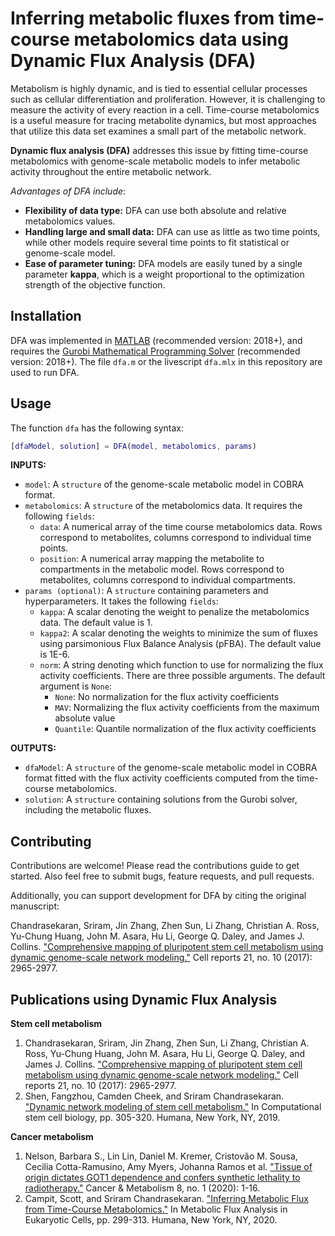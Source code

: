 # Inferring metabolic fluxes from time-course metabolomics data using Dynamic Flux Analysis (DFA) 
Metabolism is highly dynamic, and is tied to essential cellular processes such as cellular differentiation and proliferation. However, it is challenging to measure the activity of every reaction in a cell. Time-course metabolomics is a useful measure for tracing metabolite dynamics, but most approaches that utilize this data set examines a small part of the metabolic network. 

**Dynamic flux analysis (DFA)** addresses this issue by fitting time-course metabolomics with genome-scale metabolic models to infer metabolic activity throughout the entire metabolic network. 

*Advantages of DFA include*:
  * **Flexibility of data type:** DFA can use both absolute and relative metabolomics values. 
  * **Handling large and small data:** DFA can use as little as two time points, while other models require several time points to fit statistical or genome-scale model. 
  * **Ease of parameter tuning:** DFA models are easily tuned by a single parameter **kappa**, which is a weight proportional to the optimization strength of the objective function.

## Installation
DFA was implemented in [MATLAB](https://www.mathworks.com/products/matlab.html) (recommended version: 2018+), and requires the [Gurobi Mathematical Programming Solver](https://www.gurobi.com/) (recommended version: 2018+). The file `dfa.m` or the livescript `dfa.mlx` in this repository are used to run DFA. 

## Usage
The function `dfa` has the following syntax:
```MATLAB
[dfaModel, solution] = DFA(model, metabolomics, params)
```

**INPUTS:**
  * `model`:             A `structure` of the genome-scale metabolic model in COBRA format. 
  * `metabolomics`:      A `structure` of the metabolomics data. It requires the following `fields`:
    * `data`:            A numerical array of the time course metabolomics data. Rows correspond to metabolites, columns correspond to individual time points. 
    * `position`:        A numerical array mapping the metabolite to compartments in the metabolic model. Rows correspond to metabolites, columns correspond to individual compartments.
  * `params (optional)`: A `structure` containing parameters and hyperparameters. It takes the following `fields`:
    * `kappa`:           A scalar denoting the weight to penalize the metabolomics data. The default value is 1.
    * `kappa2`:          A scalar denoting the weights to minimize the sum of fluxes using parsimonious Flux Balance Analysis (pFBA). The default value is 1E-6.
    * `norm`:            A string denoting which function to use for normalizing the flux activity coefficients. There are three possible arguments. The default argument is `None`:
      * `None`:          No normalization for the flux activity coefficients
      * `MAV`:           Normalizing the flux activity coefficients from the maximum absolute value
      * `Quantile`:      Quantile normalization of the flux activity coefficients

**OUTPUTS:**
  * `dfaModel`:          A `structure` of the genome-scale metabolic model in COBRA format fitted with the flux activity coefficients computed from the time-course metabolomics.
  * `solution`:          A `structure` containing solutions from the Gurobi solver, including the metabolic fluxes.

## Contributing
Contributions are welcome! Please read the contributions guide to get started. Also feel free to submit bugs, feature requests, and pull requests.

Additionally, you can support development for DFA by citing the original manuscript: 

Chandrasekaran, Sriram, Jin Zhang, Zhen Sun, Li Zhang, Christian A. Ross, Yu-Chung Huang, John M. Asara, Hu Li, George Q. Daley, and James J. Collins. ["Comprehensive mapping of pluripotent stem cell metabolism using dynamic genome-scale network modeling."](https://www.cell.com/cell-reports/fulltext/S2211-1247(17)31027-6) Cell reports 21, no. 10 (2017): 2965-2977.

## Publications using Dynamic Flux Analysis
**Stem cell metabolism**
1. Chandrasekaran, Sriram, Jin Zhang, Zhen Sun, Li Zhang, Christian A. Ross, Yu-Chung Huang, John M. Asara, Hu Li, George Q. Daley, and James J. Collins. ["Comprehensive mapping of pluripotent stem cell metabolism using dynamic genome-scale network modeling."](https://www.cell.com/cell-reports/fulltext/S2211-1247(17)31027-6) Cell reports 21, no. 10 (2017): 2965-2977.
2. Shen, Fangzhou, Camden Cheek, and Sriram Chandrasekaran. ["Dynamic network modeling of stem cell metabolism."](https://link.springer.com/protocol/10.1007%2F978-1-4939-9224-9_14) In Computational stem cell biology, pp. 305-320. Humana, New York, NY, 2019.

**Cancer metabolism**
1. Nelson, Barbara S., Lin Lin, Daniel M. Kremer, Cristovão M. Sousa, Cecilia Cotta-Ramusino, Amy Myers, Johanna Ramos et al. ["Tissue of origin dictates GOT1 dependence and confers synthetic lethality to radiotherapy."](https://cancerandmetabolism.biomedcentral.com/articles/10.1186/s40170-019-0202-2) Cancer & Metabolism 8, no. 1 (2020): 1-16.
2. Campit, Scott, and Sriram Chandrasekaran. ["Inferring Metabolic Flux from Time-Course Metabolomics."](https://link.springer.com/protocol/10.1007%2F978-1-0716-0159-4_13) In Metabolic Flux Analysis in Eukaryotic Cells, pp. 299-313. Humana, New York, NY, 2020.
